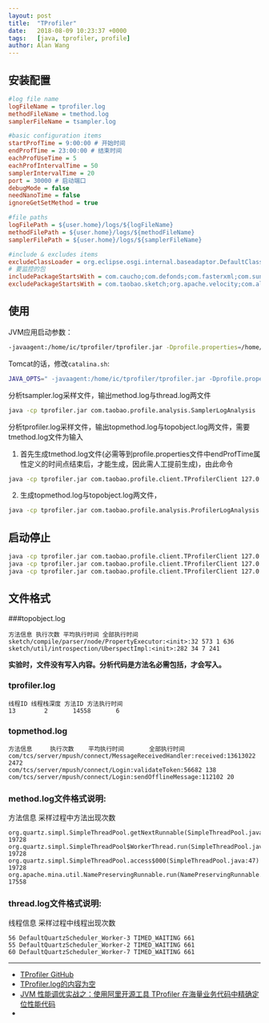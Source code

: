 ```yaml
---
layout: post
title:  "TProfiler"
date:   2018-08-09 10:23:37 +0000
tags:   [java, tprofiler, profile]
author: Alan Wang
---
```


## 安装配置

```ini
#log file name
logFileName = tprofiler.log
methodFileName = tmethod.log
samplerFileName = tsampler.log

#basic configuration items
startProfTime = 9:00:00 # 开始时间
endProfTime = 23:00:00 # 结束时间
eachProfUseTime = 5
eachProfIntervalTime = 50
samplerIntervalTime = 20
port = 30000 # 启动端口
debugMode = false
needNanoTime = false
ignoreGetSetMethod = true

#file paths
logFilePath = ${user.home}/logs/${logFileName}
methodFilePath = ${user.home}/logs/${methodFileName}
samplerFilePath = ${user.home}/logs/${samplerFileName}

#include & excludes items
excludeClassLoader = org.eclipse.osgi.internal.baseadaptor.DefaultClassLoader
# 要监控的包
includePackageStartsWith = com.caucho;com.defonds;com.fasterxml;com.sun.jersey;com.sun.jmx;org.apache;org.codehaus;org.jdbcdslog;org.mybatis;org.quartz;org.springframework
excludePackageStartsWith = com.taobao.sketch;org.apache.velocity;com.alibaba;com.taobao.forest.domain.dataobject
```

## 使用

JVM应用启动参数：

```sh
-javaagent:/home/ic/tprofiler/tprofiler.jar -Dprofile.properties=/home/ic/tprofiler/profile.properties
```

Tomcat的话，修改`catalina.sh`:

```sh
JAVA_OPTS=" -javaagent:/home/ic/tprofiler/tprofiler.jar -Dprofile.properties=/home/ic/tprofiler/profile.properties"
```

分析tsampler.log采样文件，输出method.log与thread.log两文件

```sh
java -cp tprofiler.jar com.taobao.profile.analysis.SamplerLogAnalysis  /home/ic/logs/tsampler.log /home/ic/logs/method.log /home/ic/logs/thread.log
```

分析tprofiler.log采样文件，输出topmethod.log与topobject.log两文件，需要tmethod.log文件为输入

1. 首先生成tmethod.log文件(必需等到profile.properties文件中endProfTime属性定义的时间点结束后，才能生成，因此需人工提前生成)，由此命令

```sh
java -cp tprofiler.jar com.taobao.profile.client.TProfilerClient 127.0.0.1 50000 flushmethod    
```

2. 生成topmethod.log与topobject.log两文件，

```sh
java -cp tprofiler.jar com.taobao.profile.analysis.ProfilerLogAnalysis /home/ic/logs/tprofiler.log /home/ic/logs/tmethod.log /home/ic/logs/topmethod.log /home/ic/logs/topobject.log
```

## 启动停止

```sh
java -cp tprofiler.jar com.taobao.profile.client.TProfilerClient 127.0.0.1 50000 stauts
java -cp tprofiler.jar com.taobao.profile.client.TProfilerClient 127.0.0.1 50000 stop
java -cp tprofiler.jar com.taobao.profile.client.TProfilerClient 127.0.0.1 50000 start
```

## 文件格式
###topobject.log

```
方法信息 执行次数 平均执行时间 全部执行时间
sketch/compile/parser/node/PropertyExecutor:<init>:32 573 1 636
sketch/util/introspection/UberspectImpl:<init>:282 34 7 241
```

**实验时，文件没有写入内容。分析代码是方法名必需包括<init>，才会写入。**

### tprofiler.log

```
线程ID 线程栈深度 方法ID 方法执行时间
13        2       14558       6
```

### topmethod.log

```
方法信息     执行次数    平均执行时间       全部执行时间 
com/tcs/server/mpush/connect/MessageReceivedHandler:received:13613022 2472
com/tcs/server/mpush/connect/Login:validateToken:56682 138
com/tcs/server/mpush/connect/Login:sendOfflineMessage:112102 20
```

### method.log文件格式说明:
方法信息 采样过程中方法出现次数
```
org.quartz.simpl.SimpleThreadPool.getNextRunnable(SimpleThreadPool.java:428) 19728
org.quartz.simpl.SimpleThreadPool$WorkerThread.run(SimpleThreadPool.java:518) 19728
org.quartz.simpl.SimpleThreadPool.access$000(SimpleThreadPool.java:47) 19728
org.apache.mina.util.NamePreservingRunnable.run(NamePreservingRunnable.java:51) 17558
```

### thread.log文件格式说明:

线程信息 采样过程中线程出现次数
```
56 DefaultQuartzScheduler_Worker-3 TIMED_WAITING 661
55 DefaultQuartzScheduler_Worker-2 TIMED_WAITING 661
60 DefaultQuartzScheduler_Worker-7 TIMED_WAITING 661
```

---

- [TProfiler GitHub](https://github.com/alibaba/TProfiler)
- [TProfiler.log的内容为空](https://github.com/alibaba/TProfiler/issues/33)
- [JVM 性能调优实战之：使用阿里开源工具 TProfiler 在海量业务代码中精确定位性能代码](https://blog.csdn.net/defonds/article/details/52605670)
- [](https://blog.csdn.net/wh0426/article/details/51994054)